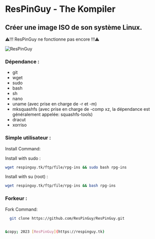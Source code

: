 # ResPinGuy - The Kompiler
## Créer une image ISO de son système Linux.

⚠!!! ResPinGuy ne fonctionne pas encore !!!⚠

![ResPinGuy](https://respinguy.tk/logo-img-theme/logo/ResPinGuy-BF.png)

### Dépendance :
- git
- wget
- sudo
- bash
- sh
- nano
- uname (avec prise en charge de -r et -m)
- mksquashfs (avec prise en charge de -comp xz, la dépendance est généralement appelée: squashfs-tools)
- dracut
- xorriso


### Simple utilisateur :
Install Command:

Install with sudo :
```bash
wget respinguy.tk/ftp/file/rpg-ins && sudo bash rpg-ins
```
Install with su (root) :
```bash
wget respinguy.tk/ftp/file/rpg-ins && bash rpg-ins
```

### Forkeur :
Fork Command:
```bash
  git clone https://github.com/ResPinGuy/ResPinGuy.git


&copy; 2023 [ResPinGuy](https://respinguy.tk)
